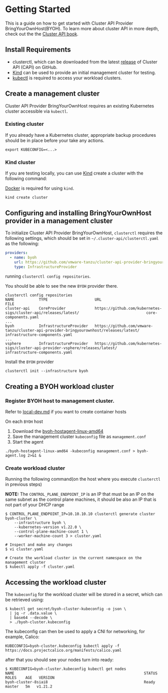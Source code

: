 # Getting Started

This is a guide on how to get started with Cluster API Provider BringYourOwnHost(BYOH). To learn more about cluster API in more
depth, check out the the [Cluster API book][cluster-api-book].



## Install Requirements

- clusterctl, which can be downloaded from the latest [release][releases] of Cluster API (CAPI) on GitHub.
- [Kind][kind] can be used  to provide an initial management cluster for testing.
- [kubectl][kubectl] is required to access your workload clusters.


## Create a management cluster
Cluster API Provider BringYourOwnHost requires an existing Kubernetes cluster accessible via `kubectl`.
### Existing cluster
If you already have a Kubernetes cluster, appropriate backup procedures should be in place before your take any actions.
```shell
export KUBECONFIG=<...>

````
### Kind cluster
If you are testing locally, you can use [Kind][kind] create a cluster with the following command:

[Docker][docker] is required for using `kind`.
```shell
kind create cluster
```

## Configuring and installing BringYourOwnHost provider in a management cluster

To initialize Cluster API Provider BringYourOwnHost, `clusterctl` requires the following settings, which should
be set in `~/.cluster-api/clusterctl.yaml` as the following:

``` yaml
providers:
  - name: byoh
    url: https://github.com/vmware-tanzu/cluster-api-provider-bringyourownhost/releases/latest/infrastructure-components.yaml
    type: InfrastructureProvider
```


running `clusterctl config repositories`.

You should be able to see the new `BYOH` provider there.
```shell
clusterctl config repositories
NAME           TYPE                     URL                                                                                          FILE
cluster-api    CoreProvider             https://github.com/kubernetes-sigs/cluster-api/releases/latest/                              core-components.yaml
...
byoh           InfrastructureProvider   https://github.com/vmware-tanzu/cluster-api-provider-bringyourownhost/releases/latest/       infrastructure-components.yaml
...
vsphere        InfrastructureProvider   https://github.com/kubernetes-sigs/cluster-api-provider-vsphere/releases/latest/             infrastructure-components.yaml
```

Install the `BYOH` provider

```shell
clusterctl init --infrastructure byoh
```

## Creating a BYOH workload cluster

### Register BYOH host to management cluster.
Refer to [local-dev.md](https://github.com/vmware-tanzu/cluster-api-provider-bringyourownhost/blob/main/docs/local_dev.md) if you want to create container hosts

On each `BYOH` host

1. Download the [byoh-hostagent-linux-amd64](https://github.com/vmware-tanzu/cluster-api-provider-bringyourownhost/releases/download/v0.1.0-alpha.1/byoh-hostagent-linux-amd64)
2. Save the management cluster `kubeconfig` file as `management.conf`
3. Start the agent 
```shell
./byoh-hostagent-linux-amd64 -kubeconfig management.conf > byoh-agent.log 2>&1 &
```

### Create workload cluster
Running the following command(on the host where you execute `clusterctl` in previous steps)

**NOTE:** The `CONTROL_PLANE_ENDPOINT_IP` is an IP that must be an IP on the same subnet as the control plane machines, it should be also an IP that is not part of your DHCP range

```shell
$ CONTROL_PLANE_ENDPOINT_IP=10.10.10.10 clusterctl generate cluster byoh-cluster \
    --infrastructure byoh \
    --kubernetes-version v1.22.0 \
    --control-plane-machine-count 1 \
    --worker-machine-count 3 > cluster.yaml

# Inspect and make any changes
$ vi cluster.yaml

# Create the workload cluster in the current namespace on the management cluster
$ kubectl apply -f cluster.yaml
```


## Accessing the workload cluster

The `kubeconfig` for the workload cluster will be stored in a secret, which can
be retrieved using:

``` shell
$ kubectl get secret/byoh-cluster-kubeconfig -o json \
  | jq -r .data.value \
  | base64 --decode \
  > ./byoh-cluster.kubeconfig
```

The kubeconfig can then be used to apply a CNI for networking, for example, Calico:

```shell
KUBECONFIG=byoh-cluster.kubeconfig kubectl apply -f https://docs.projectcalico.org/manifests/calico.yaml
```

after that you should see your nodes turn into ready:

```shell
$ KUBECONFIG=byoh-cluster.kubeconfig kubectl get nodes
NAME                                                          STATUS     ROLES    AGE   VERSION
byoh-cluster-8siai8                                           Ready      master   5m   v1.21.2

```



<!-- References -->
[cluster-api-book]: https://cluster-api.sigs.k8s.io/
[glossary-bootstrapping]: https://cluster-api.sigs.k8s.io/reference/glossary.html#bootstrap
[kind]: https://kind.sigs.k8s.io
[glossary-management-cluster]: https://github.com/kubernetes-sigs/cluster-api/blob/master/docs/book/GLOSSARY.md#management-cluster
[releases]: https://github.com/kubernetes-sigs/cluster-api/releases
[docker]: https://docs.docker.com/glossary/?term=install
[kubectl]: https://kubernetes.io/docs/tasks/tools/install-kubectl/
